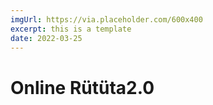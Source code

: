 ```yaml
---
imgUrl: https://via.placeholder.com/600x400
excerpt: this is a template
date: 2022-03-25
---
```


# Online Rütüta2.0
